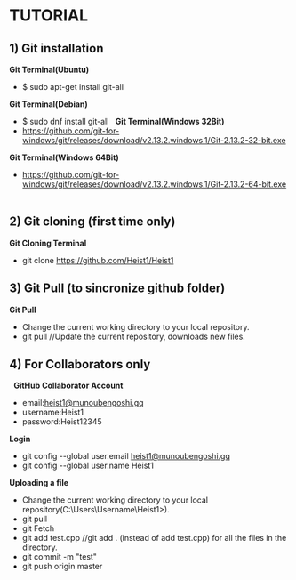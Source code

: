 # TUTORIAL

## 1) Git installation

**Git Terminal(Ubuntu)**
- $ sudo apt-get install git-all

**Git Terminal(Debian)**
- $ sudo dnf install git-all
 
**Git Terminal(Windows 32Bit)**
- https://github.com/git-for-windows/git/releases/download/v2.13.2.windows.1/Git-2.13.2-32-bit.exe

**Git Terminal(Windows 64Bit)**
- https://github.com/git-for-windows/git/releases/download/v2.13.2.windows.1/Git-2.13.2-64-bit.exe
 
 
 
## 2) Git cloning (first time only)

**Git Cloning Terminal**
- git clone https://github.com/Heist1/Heist1
 
 
 
## 3) Git Pull (to sincronize github folder)

**Git Pull**
- Change the current working directory to your local repository.
- git pull               //Update the current repository, downloads new files.
 
 
 
## 4) For Collaborators only
 
**GitHub Collaborator Account**
- email:heist1@munoubengoshi.gq
- username:Heist1
- password:Heist12345

**Login**
- git config --global user.email heist1@munoubengoshi.gq
- git config --global user.name Heist1

**Uploading a file**
- Change the current working directory to your local repository(C:\Users\Username\Heist1>).
- git pull
- git Fetch
- git add test.cpp         //git add . (instead of add test.cpp) for all the files in the directory.
- git commit -m "test"
- git push origin master
